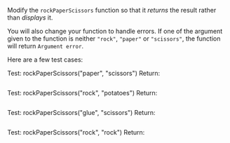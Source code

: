 Modify the `rockPaperScissors` function so that it *returns* the result rather than *displays* it.

You will also change your function to handle errors. If one of the argument given to the function is neither `"rock"`, `"paper"` or `"scissors"`, the function will return `Argument error`.


Here are a few test cases:

Test:   rockPaperScissors("paper", "scissors")
Return: 
```'Second player wins'
```

Test:   rockPaperScissors("rock", "potatoes")
Return: 
```'Argument error'
```

Test:   rockPaperScissors("glue", "scissors")
Return: 
```'Argument error'
```

Test:   rockPaperScissors("rock", "rock")
Return: 
```'Draw'
```
